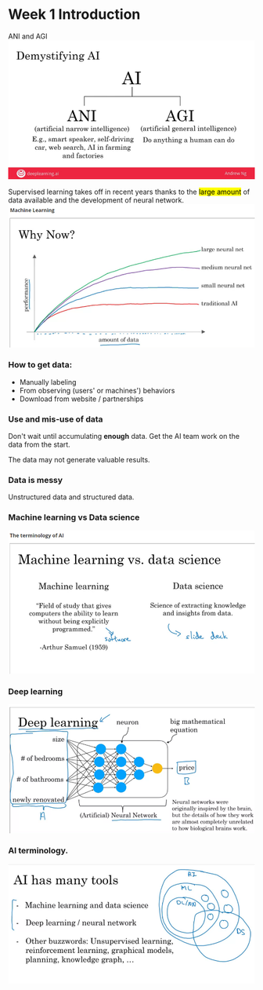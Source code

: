 # Week 1 Introduction

ANI and AGI
![](ANI%20and%20AGI.png)

Supervised learning takes off in recent years thanks to the <mark>large amount</mark> of data available and the development of neural network.
![](why_now.png)

### How to get data:
* Manually labeling
* From observing (users' or machines') behaviors
* Download from website / partnerships

### Use and mis-use of data
Don't wait until accumulating **enough** data. Get the AI team work on the data from the start.

The data may not generate valuable results.

### Data is messy
Unstructured data and structured data.

### Machine learning vs Data science
![](MLvsDS.png)

### Deep learning
![](deeplearning.png)

### AI terminology.
![](aiterms.png)

